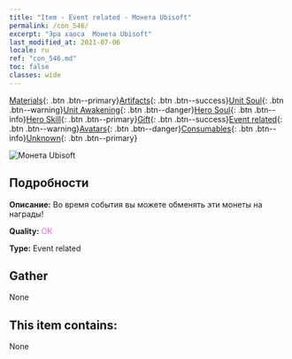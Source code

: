 ```yaml
---
title: "Item - Event related - Монета Ubisoft"
permalink: /con_546/
excerpt: "Эра хаоса  Монета Ubisoft"
last_modified_at: 2021-07-06
locale: ru
ref: "con_546.md"
toc: false
classes: wide
---
```

 [Materials](/ItemsRU/){: .btn .btn--primary}[Artifacts](/ItemsRU/Artifacts/){: .btn .btn--success}[Unit Soul](/ItemsRU/UnitSoul/){: .btn .btn--warning}[Unit Awakening](/ItemsRU/UnitAwakening/){: .btn .btn--danger}[Hero Soul](/ItemsRU/HeroSoul/){: .btn .btn--info}[Hero Skill](/ItemsRU/HeroSkill/){: .btn .btn--primary}[Gift](/ItemsRU/Gift/){: .btn .btn--success}[Event related](/ItemsRU/Events/){: .btn .btn--warning}[Avatars](/ItemsRU/Avatars/){: .btn .btn--danger}[Consumables](/ItemsRU/Consumables/){: .btn .btn--info}[Unknown](/ItemsRU/Unknown/){: .btn .btn--primary}

 ![Монета Ubisoft](/images/t/i_10032.png)

## Подробности
 **Описание:** Во время события вы можете обменять эти монеты на награды!

 **Quality:** <span style="color: #DA70D6">OK</span>

 **Type:** Event related

## Gather

  None

## This item contains:

  None

